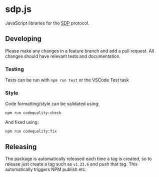 # sdp.js

JavaScript libraries for the [SDP](https://github.com/overmindtech/sdp) protocol.

## Developing

Please make any changes in a feature branch and add a pull request. All changes should have relevant tests and documentation.

### Testing

Tests can be run with `npm run test` or the VSCode Test task

### Style

Code formatting/style can be validated using:

```
npm run codequality:check
```

And fixed using:

```
npm run codequality:fix
```

## Releasing

The package is automatically released each time a tag is created, so to release just create a tag such as `v1.23.6` and push that tag. This automatically triggers NPM publish etc.
